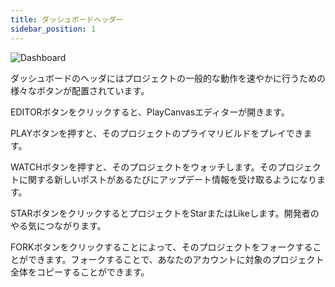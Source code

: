 ```yaml
---
title: ダッシュボードヘッダー
sidebar_position: 1
---
```


![Dashboard](/images/user-manual/dashboard/dashboard-header.jpg)

ダッシュボードのヘッダにはプロジェクトの一般的な動作を速やかに行うための様々なボタンが配置されています。

EDITORボタンをクリックすると、PlayCanvasエディターが開きます。

PLAYボタンを押すと、そのプロジェクトのプライマリビルドをプレイできます。

WATCHボタンを押すと、そのプロジェクトをウォッチします。そのプロジェクトに関する新しいポストがあるたびにアップデート情報を受け取るようになります。

STARボタンをクリックするとプロジェクトをStarまたはLikeします。開発者のやる気につながります。

FORKボタンをクリックすることによって、そのプロジェクトをフォークすることができます。フォークすることで、あなたのアカウントに対象のプロジェクト全体をコピーすることができます。
